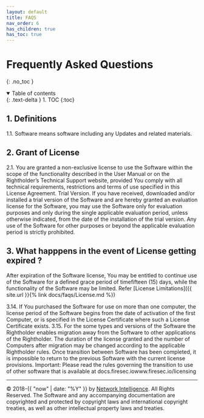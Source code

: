 ```yaml
---
layout: default
title: FAQS
nav_order: 6
has_children: true
has_toc: true
---
```


# [](#header-1) Frequently Asked Questions
{: .no_toc }

<details open markdown="block">
  <summary>
    Table of contents
  </summary>
  {: .text-delta }
1. TOC
{:toc}
</details>


## 1. Definitions 

1.1. Software means software including any Updates and related materials. 

## 2. Grant of License 

2.1. You are granted a non-exclusive license to use the Software within the scope of the functionality described in the User Manual or on the Rightholder’s Technical Support website, provided You comply with all technical requirements, restrictions and terms of use specified in this License Agreement. 
Trial Version. If you have received, downloaded and/or installed a trial version of the Software and are hereby granted an evaluation license for the Software, you may use the Software only for evaluation purposes and only during the single applicable evaluation period, unless otherwise indicated, from the date of the installation of the trial version. Any use of the Software for other purposes or beyond the applicable evaluation period is strictly prohibited. 


## 3. What happpens in the event of License getting expired ?
 
After expiration of the Software license, You may be entitled to continue use of the Software for a defined grace period of timefifteen (15) days, while the functionality of the Software may be limited. Refer [License Limitations]({{ site.url }}{% link docs/faqs/License.md %})



3.14. If You purchased the Software for use on more than one computer, the license period of the Software begins from the date of activation of the first Computer, or is specified in the License Certificate where such a License Certificate exists. 
3.15. For the some types and versions of the Software the Rightholder enables migration away from the Software to other applications of the Rightholder. The duration of the license granted and the number of Computers after migration may be changed according to the applicable Rightholder rules. Once transition between Software has been completed, it is impossible to return to the previous Software with the current license provisions. 
Important: Please read the rules governing the transition to use of other software that is available at docs.firesec.iowww.firesec.io/licensing 

* * *
&copy; 2018-{{ "now" | date: "%Y" }} by [Network Intelligence](https://www.niiconsulting.com). All Rights Reserved.
 The Software and any accompanying documentation are copyrighted and protected by copyright laws and international copyright treaties, as well as other intellectual property laws and treaties.

